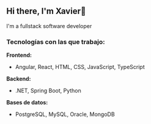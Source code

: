 ## Hi there, I'm Xavier👋

I'm a fullstack software developer 

### Tecnologías con las que trabajo:

**Frontend:**
- Angular, React, HTML, CSS, JavaScript, TypeScript

**Backend:**
- .NET, Spring Boot, Python

**Bases de datos:**
- PostgreSQL, MySQL, Oracle, MongoDB

<!--
**xavier-2402/xavier-2402** is a ✨ _special_ ✨ repository because its `README.md` (this file) appears on your GitHub profile.

Here are some ideas to get you started:

- 🔭 I’m currently working on ...
- 🌱 I’m currently learning ...
- 👯 I’m looking to collaborate on ...
- 🤔 I’m looking for help with ...
- 💬 Ask me about ...
- 📫 How to reach me: ...
- 😄 Pronouns: ...
- ⚡ Fun fact: ...
-->
